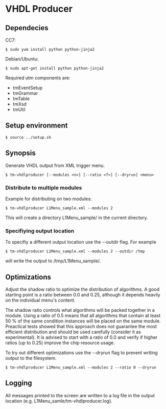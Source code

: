 VHDL Producer
=============

## Dependecies

CC7:

    $ sudo yum install python python-jinja2

Debian/Ubuntu:

    $ sudo apt-get install python python-jinja2

Required utm components are:

 * tmEventSetup
 * tmGrammar
 * tmTable
 * tmXsd
 * tmUtil


## Setup environment

    $ source ../setup.sh


## Synopsis

Generate VHDL output from XML trigger menu.

    $ tm-vhdlproducer [--modules <n>] [--ratio <f>] [--dryrun] <menu>


### Distribute to multiple modules

Example for distributing on two modules:

    $ tm-vhdlproducer L1Menu_sample.xml --modules 2

This will create a directory L1Menu_sample/ in the current directory.


### Specifiying output location

To specifiy a different output location use the --outdir flag. For example

    $ tm-vhdlproducer L1Menu_sample.xml --modules 2 --outdir /tmp

will write the output to /tmp/L1Menu_sample/.


## Optimizations

Adjust the shadow ratio to optimize the distribution of algorithms. A good
starting point is a ratio between 0.0 and 0.25, although it depends heavily on
the individual menu's content.

The shadow ratio controls what algorithms will be packed together in a module.
Using a ratio of 0.5 means that all algorithms that contain at least 50 % of
the same condition instances will be placed on the same module. Preactical tests
showed that this approach does not guarantee the most efficient distribution
and should be used carefully (consider it as experimental). It is advised to
start with a ratio of 0.0 and verify if higher ratios (up to 0.25) improve the
chip resource usage.

To try out different optimizations use the --dryrun flag to prevent writing
output to the filesystem.

    $ tm-vhdlproducer L1Menu_sample.xml --modules 2 --ratio 0 --dryrun


## Logging

All messages printed to the screen are written to a log file in the output
location (e.g. L1Menu_samle/tm-vhdlproducer.log).
